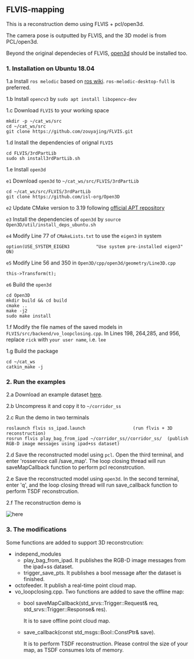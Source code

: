 ## FLVIS-mapping

This is a reconstruction demo using FLVIS + pcl/open3d.

The camera pose is outputted by FLVIS, and the 3D model is from PCL/open3d.

Beyond the original dependecies of FLVIS, [open3d](http://www.open3d.org/) should be installed too.

### 1. Installation on Ubuntu 18.04 
1.a Install `ros melodic` based on [ros wiki](http://wiki.ros.org/melodic/Installation/Ubuntu). `ros-melodic-desktop-full` is preferred.

1.b Install `opencv3` by `sudo apt install libopencv-dev`

1.c Download `FLVIS` to your working space 
```
mkdir -p ~/cat_ws/src
cd ~/cat_ws/src
git clone https://github.com/zouyajing/FLVIS.git
```

1.d Install the dependencies of orignal `FLVIS`
```
cd FLVIS/3rdPartLib
sudo sh install3rdPartLib.sh
```

1.e Install `open3d`

  `e1` Download `open3d` to `~/cat_ws/src/FLVIS/3rdPartLib`
  ```
  cd ~/cat_ws/src/FLVIS/3rdPartLib
  git clone https://github.com/isl-org/Open3D
  ```
  `e2` Update CMake version to 3.19 following [official APT repository](https://apt.kitware.com/)

  `e3` Install the dependencies of `open3d` by `source Open3D/util/install_deps_ubuntu.sh`

  `e4` Modify Line 77 of `CMakeLists.txt` to use the `eigen3` in system
  ```
  option(USE_SYSTEM_EIGEN3          "Use system pre-installed eigen3"          ON)
  ```
  `e5` Modify Line 56 and 350 in `Open3D/cpp/open3d/geometry/Line3D.cpp`
  ```
  this->Transform(t);
  ```
  `e6` Build the `open3d`
  ```
  cd Open3D
  mkdir build && cd build
  cmake ..
  make -j2
  sudo make install
  ```

1.f Modify the file names of the saved models in `FLVIS/src/backend/vo_loopclosing.cpp`. In Lines 198, 264,285, and 956, replace `rick` with `your user name`, i.e. `lee` 

1.g Build the package
```
cd ~/cat_ws
catkin_make -j
```


### 2. Run the examples
2.a Download an example dataset [here](https://drive.google.com/drive/folders/1gPuoolWCTm3IXKiE5yxaPDEBad07vjx3?usp=sharing).

2.b Uncompress it and copy it to `~/corridor_ss`

2.c Run the demo in two terminals

```
roslaunch flvis ss_ipad.launch                  (run flvis + 3D reconstruction)
rosrun flvis play_bag_from_ipad ~/corridor_ss//corridor_ss/  (publish RGB-D image messages using ipad+ss dataset)

```
2.d Save the reconstructed model using `pcl`. Open the third terminal, and enter 'rosservice call /save_map'. The loop closing thread will run saveMapCallback function to perform pcl reconstrcution.

2.e Save the reconstructed model using `open3d`. In the second terminal, enter 'q', and the loop closing thread will run save_callback function to perform TSDF reconstrcution.

2.f The reconstruction demo is 

![here](https://github.com/zouyajing/PhD_document_for_navlab/blob/main/imgs/FLVIS_mapping.png)


### 3. The modifications 

Some functions are added to support 3D reconstrcution:

* independ_modules
  * play_bag_from_ipad. It publishes the RGB-D image messages from the ipad+ss dataset.
  * trigger_save_pts. It publishes a bool message after the dataset is finished.
* octofeeder. It publish a real-time point cloud map.
* vo_loopclosing.cpp. Two functions are added to save the offline map:
  * bool saveMapCallback(std_srvs::Trigger::Request& req, std_srvs::Trigger::Response& res).
    
    It is to save offline point cloud map.
    
  * save_callback(const std_msgs::Bool::ConstPtr& save). 
   
    It is to perform TSDF reconstruction. Please control the size of your map, as TSDF consumes lots of memory.
  



